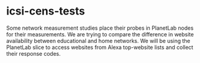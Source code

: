 # icsi-cens-tests

Some network measurement studies place their probes in PlanetLab nodes for their measurements. We are trying to compare the difference in website availability between educational and home networks. We will be using the PlanetLab slice to access websites from Alexa top-website lists and collect their response codes.
